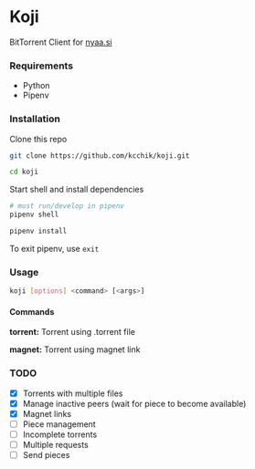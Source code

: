 # Koji

BitTorrent Client for [nyaa.si](https://nyaa.si/)

### Requirements

* Python
* Pipenv

### Installation

Clone this repo
```sh
git clone https://github.com/kcchik/koji.git

cd koji
```

Start shell and install dependencies
```sh
# must run/develop in pipenv
pipenv shell

pipenv install
```

To exit pipenv, use `exit`

### Usage

```sh
koji [options] <command> [<args>]
```

#### Commands

**torrent:** Torrent using .torrent file

**magnet:**  Torrent using magnet link

### TODO

* [x] Torrents with multiple files
* [x] Manage inactive peers (wait for piece to become available)
* [x] Magnet links
* [ ] Piece management
* [ ] Incomplete torrents
* [ ] Multiple requests
* [ ] Send pieces

